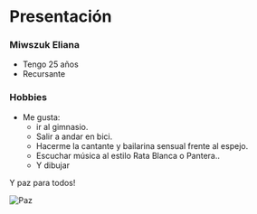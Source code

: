 # Presentación 
### Miwszuk Eliana
* Tengo 25 años
* Recursante 

### Hobbies
 * Me gusta: 
    - ir al gimnasio.
    - Salir a andar en bici.
    - Hacerme la cantante y bailarina sensual frente al espejo.
    - Escuchar música al estilo Rata Blanca o Pantera..
    - Y dibujar
    
 Y paz para todos!
  
![Paz](https://user-images.githubusercontent.com/80182881/112383264-a639fd00-8ccb-11eb-978f-db4077847e52.jpg) 
